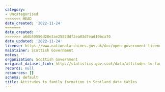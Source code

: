 ```yaml
---
category:
- Uncategorised
<<<<<<< HEAD
date_created: '2022-11-24'
=======
date_created: ''
>>>>>>> a6db50550d20e3ae2582ddf2ea03d7ead19bca70
date_updated: '2022-11-24'
license: https://www.nationalarchives.gov.uk/doc/open-government-licence/version/3/
maintainer: Scottish Government
notes: ''
organization: Scottish Government
original_dataset_link: http://statistics.gov.scot/data/attitudes-to-family-formation-in-scotland-data-tables
records: null
resources: []
schema: default
title: Attitudes to family formation in Scotland data tables
---
```

